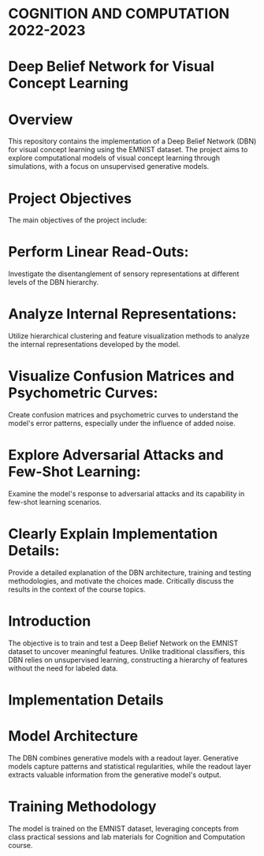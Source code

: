 # COGNITION AND COMPUTATION 2022-2023

# Deep Belief Network for Visual Concept Learning
# Overview
This repository contains the implementation of a Deep Belief Network (DBN) for visual concept learning using the EMNIST dataset. The project aims to explore computational models of visual concept learning through simulations, with a focus on unsupervised generative models.

# Project Objectives
The main objectives of the project include:

# Perform Linear Read-Outs:
Investigate the disentanglement of sensory representations at different levels of the DBN hierarchy.

# Analyze Internal Representations:
Utilize hierarchical clustering and feature visualization methods to analyze the internal representations developed by the model.

# Visualize Confusion Matrices and Psychometric Curves:
Create confusion matrices and psychometric curves to understand the model's error patterns, especially under the influence of added noise.

# Explore Adversarial Attacks and Few-Shot Learning:
Examine the model's response to adversarial attacks and its capability in few-shot learning scenarios.

# Clearly Explain Implementation Details:
Provide a detailed explanation of the DBN architecture, training and testing methodologies, and motivate the choices made. Critically discuss the results in the context of the course topics.

# Introduction
The objective is to train and test a Deep Belief Network on the EMNIST dataset to uncover meaningful features. Unlike traditional classifiers, this DBN relies on unsupervised learning, constructing a hierarchy of features without the need for labeled data.

# Implementation Details
# Model Architecture
The DBN combines generative models with a readout layer. Generative models capture patterns and statistical regularities, while the readout layer extracts valuable information from the generative model's output.

# Training Methodology
The model is trained on the EMNIST dataset, leveraging concepts from class practical sessions and lab materials for Cognition and Computation course.



